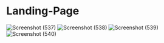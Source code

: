# Landing-Page
![Screenshot (537)](https://github.com/Laudefinette/Personal-Information/assets/150105220/fbcd5d1a-8344-4290-a5ab-bdcad9f8a9da)
![Screenshot (538)](https://github.com/Laudefinette/Personal-Information/assets/150105220/63008204-eb41-4410-b7ed-b9e8c742fcde)
![Screenshot (539)](https://github.com/Laudefinette/Personal-Information/assets/150105220/40286ad4-41c5-4f33-8be3-6b4830ced895)
![Screenshot (540)](https://github.com/Laudefinette/Personal-Information/assets/150105220/5f2abc5b-9714-4b83-b010-a71a5de1d17c)
